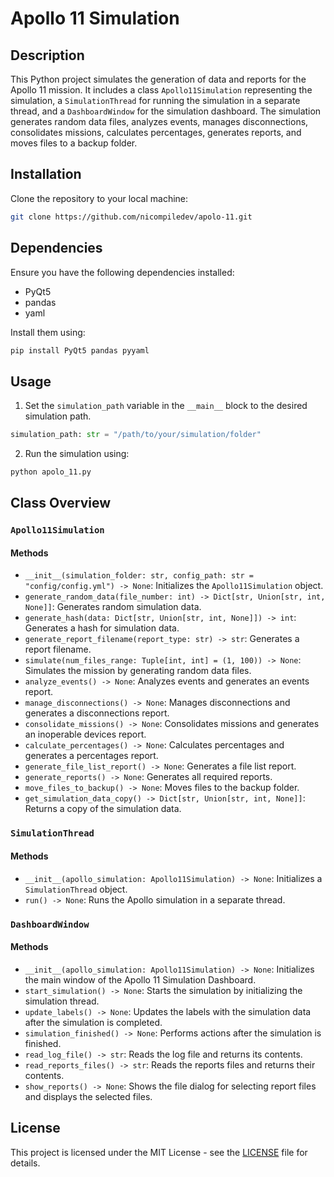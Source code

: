 # Apollo 11 Simulation

## Description
This Python project simulates the generation of data and reports for the Apollo 11 mission. It includes a class `Apollo11Simulation` representing the simulation, a `SimulationThread` for running the simulation in a separate thread, and a `DashboardWindow` for the simulation dashboard. The simulation generates random data files, analyzes events, manages disconnections, consolidates missions, calculates percentages, generates reports, and moves files to a backup folder.

## Installation
Clone the repository to your local machine:

```bash
git clone https://github.com/nicompiledev/apolo-11.git
```

## Dependencies
Ensure you have the following dependencies installed:

- PyQt5
- pandas
- yaml

Install them using:

```bash
pip install PyQt5 pandas pyyaml
```

## Usage

1. Set the `simulation_path` variable in the `__main__` block to the desired simulation path.

```python
simulation_path: str = "/path/to/your/simulation/folder"
```

2. Run the simulation using:

```bash
python apolo_11.py
```

## Class Overview

### `Apollo11Simulation`

#### Methods

- `__init__(simulation_folder: str, config_path: str = "config/config.yml") -> None`: Initializes the `Apollo11Simulation` object.
- `generate_random_data(file_number: int) -> Dict[str, Union[str, int, None]]`: Generates random simulation data.
- `generate_hash(data: Dict[str, Union[str, int, None]]) -> int`: Generates a hash for simulation data.
- `generate_report_filename(report_type: str) -> str`: Generates a report filename.
- `simulate(num_files_range: Tuple[int, int] = (1, 100)) -> None`: Simulates the mission by generating random data files.
- `analyze_events() -> None`: Analyzes events and generates an events report.
- `manage_disconnections() -> None`: Manages disconnections and generates a disconnections report.
- `consolidate_missions() -> None`: Consolidates missions and generates an inoperable devices report.
- `calculate_percentages() -> None`: Calculates percentages and generates a percentages report.
- `generate_file_list_report() -> None`: Generates a file list report.
- `generate_reports() -> None`: Generates all required reports.
- `move_files_to_backup() -> None`: Moves files to the backup folder.
- `get_simulation_data_copy() -> Dict[str, Union[str, int, None]]`: Returns a copy of the simulation data.

### `SimulationThread`

#### Methods

- `__init__(apollo_simulation: Apollo11Simulation) -> None`: Initializes a `SimulationThread` object.
- `run() -> None`: Runs the Apollo simulation in a separate thread.

### `DashboardWindow`

#### Methods

- `__init__(apollo_simulation: Apollo11Simulation) -> None`: Initializes the main window of the Apollo 11 Simulation Dashboard.
- `start_simulation() -> None`: Starts the simulation by initializing the simulation thread.
- `update_labels() -> None`: Updates the labels with the simulation data after the simulation is completed.
- `simulation_finished() -> None`: Performs actions after the simulation is finished.
- `read_log_file() -> str`: Reads the log file and returns its contents.
- `read_reports_files() -> str`: Reads the reports files and returns their contents.
- `show_reports() -> None`: Shows the file dialog for selecting report files and displays the selected files.

## License
This project is licensed under the MIT License - see the [LICENSE](LICENSE) file for details.
